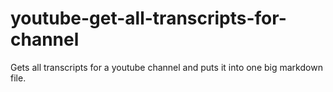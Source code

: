 # youtube-get-all-transcripts-for-channel
Gets all transcripts for a youtube channel and puts it into one big markdown file.
